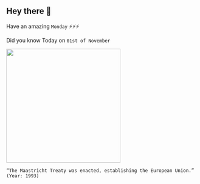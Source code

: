 ## Hey there 👋
Have an amazing `Monday` ⚡⚡⚡

Did you know Today on `01st of November`
 
 [<img src="https://www.consilium.europa.eu/en/maastricht-treaty/assets/LpKslYllQ4/hpn-maastrichtfamily_eu_lp002371061h_hi-2560x1440.jpeg" width="300" />](https://www.ecb.europa.eu/explainers/tell-me-more/html/25_years_maastricht.en.html#:~:text=The%20Maastricht%20Treaty%20officially%20came,the%20treaties%20that%20followed%20later.) 
 ```
“The Maastricht Treaty was enacted, establishing the European Union.” (Year: 1993)
```
